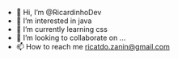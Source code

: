 - 👋 Hi, I’m @RicardinhoDev
- 👀 I’m interested in java
- 🌱 I’m currently learning css
- 💞️ I’m looking to collaborate on ...
- 📫 How to reach me ricatdo.zanin@gmail.com

<!---
RicardinhoDev/RicardinhoDev is a ✨ special ✨ repository because its `README.md` (this file) appears on your GitHub profile.
You can click the Preview link to take a look at your changes.
--->
